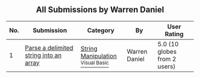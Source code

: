 ﻿<div align="center">

## All Submissions by Warren Daniel

</div>

No.  | Submission | Category | By   | User Rating
---- | ---------- | -------- | ---- | -----------
1 | [Parse a delimited string into an array<br />](https://github.com/Planet-Source-Code/warren-daniel-parse-a-delimited-string-into-an-array__1-5880) | [String Manipulation<br /><sup>Visual Basic</sup>](../ByCategory/string-manipulation__1-5.md) | Warren Daniel | 5.0 (10 globes from 2 users)
